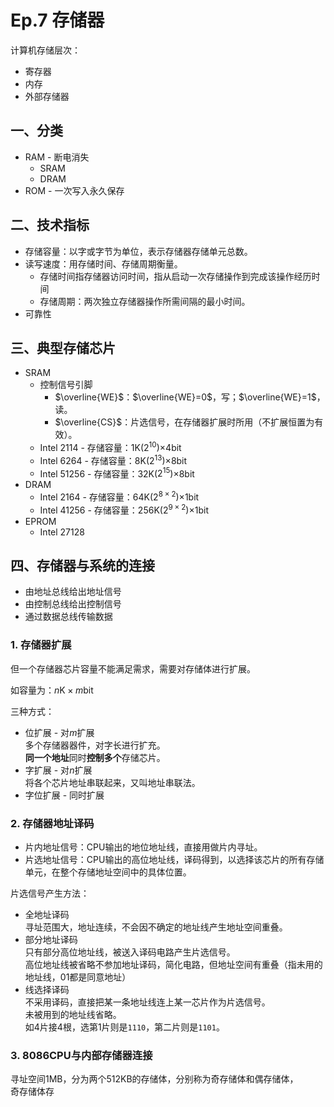 # Ep.7 存储器

计算机存储层次：

* 寄存器
* 内存
* 外部存储器

## 一、分类

* RAM - 断电消失
  * SRAM
  * DRAM
* ROM - 一次写入永久保存

## 二、技术指标

* 存储容量：以字或字节为单位，表示存储器存储单元总数。
* 读写速度：用存储时间、存储周期衡量。  
  * 存储时间指存储器访问时间，指从启动一次存储操作到完成该操作经历时间
  * 存储周期：两次独立存储器操作所需间隔的最小时间。
* 可靠性

## 三、典型存储芯片

* SRAM
  * 控制信号引脚
    * $\overline{WE}$：$\overline{WE}=0$，写；$\overline{WE}=1$，读。
    * $\overline{CS}$：片选信号，在存储器扩展时所用（不扩展恒置为有效）。
  * Intel 2114 - 存储容量：1K($2^{10}$)$\times$4bit
  * Intel 6264 - 存储容量：8K($2^{13}$)$\times$8bit
  * Intel 51256 - 存储容量：32K($2^{15}$)$\times$8bit
* DRAM
  * Intel 2164 - 存储容量：64K($2^{8\times2}$)$\times$1bit
  * Intel 41256 - 存储容量：256K($2^{9\times2}$)$\times$1bit
* EPROM
  * Intel 27128

## 四、存储器与系统的连接

* 由地址总线给出地址信号
* 由控制总线给出控制信号
* 通过数据总线传输数据

### 1. 存储器扩展

但一个存储器芯片容量不能满足需求，需要对存储体进行扩展。

如容量为：$n \text{K}\times m \text{bit}$

三种方式：

* 位扩展 - 对$m$扩展  
  多个存储器器件，对字长进行扩充。  
  **同一个地址**同时**控制多个**存储芯片。
* 字扩展 - 对$n$扩展  
  将各个芯片地址串联起来，又叫地址串联法。
* 字位扩展 - 同时扩展

### 2. 存储器地址译码

* 片内地址信号：CPU输出的地位地址线，直接用做片内寻址。
* 片选地址信号：CPU输出的高位地址线，译码得到，以选择该芯片的所有存储单元，在整个存储地址空间中的具体位置。

片选信号产生方法：

* 全地址译码  
  寻址范围大，地址连续，不会因不确定的地址线产生地址空间重叠。
* 部分地址译码  
  只有部分高位地址线，被送入译码电路产生片选信号。  
  高位地址线被省略不参加地址译码，简化电路，但地址空间有重叠（指未用的地址线，01都是同意地址）
* 线选择译码  
  不采用译码，直接把某一条地址线连上某一芯片作为片选信号。  
  未被用到的地址线省略。  
  如4片接4根，选第1片则是`1110`，第二片则是`1101`。

### 3. 8086CPU与内部存储器连接

寻址空间1MB，分为两个512KB的存储体，分别称为奇存储体和偶存储体，  
奇存储体存